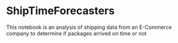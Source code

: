 # ShipTimeForecasters

This notebook is an analysis of shipping data from an E-Commerce company to determine if packages arrived on time or not
